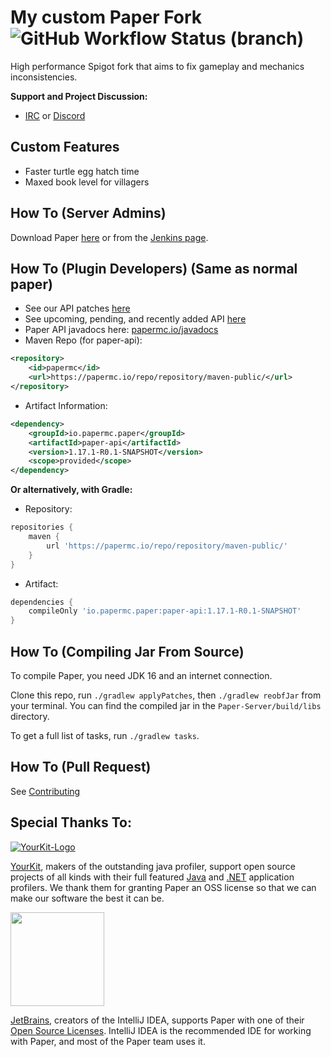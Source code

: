 My custom Paper Fork ![GitHub Workflow Status (branch)](https://img.shields.io/jenkins/build?jobUrl=https%3A%2F%2Fwww.redserv.net%2Fjenkins%2Fjob%2FCustom%2520Paper%2F)
===========

High performance Spigot fork that aims to fix gameplay and mechanics inconsistencies.


**Support and Project Discussion:**
 - [IRC](https://webchat.esper.net/?channels=paper) or [Discord](https://discord.gg/papermc)

Custom Features
------
* Faster turtle egg hatch time
* Maxed book level for villagers 

How To (Server Admins)
------
Download Paper [here](https://www.redserv.net/jenkins/job/Custom%20Paper/lastSuccessfulBuild/artifact/Paper-Server/build/libs/Paper-Server-reobf.jar) or from the [Jenkins page](https://www.redserv.net/jenkins/job/Custom%20Paper/lastSuccessfulBuild).



How To (Plugin Developers) (Same as normal paper)
------
 * See our API patches [here](patches/api)
 * See upcoming, pending, and recently added API [here](https://github.com/PaperMC/Paper/projects/6)
 * Paper API javadocs here: [papermc.io/javadocs](https://papermc.io/javadocs/)
 * Maven Repo (for paper-api):
```xml
<repository>
    <id>papermc</id>
    <url>https://papermc.io/repo/repository/maven-public/</url>
</repository>
```
 * Artifact Information:
```xml
<dependency>
    <groupId>io.papermc.paper</groupId>
    <artifactId>paper-api</artifactId>
    <version>1.17.1-R0.1-SNAPSHOT</version>
    <scope>provided</scope>
</dependency>
 ```

**Or alternatively, with Gradle:**

 * Repository:
```groovy
repositories {
    maven {
        url 'https://papermc.io/repo/repository/maven-public/'
    }
}
```
 * Artifact:
```groovy
dependencies {
    compileOnly 'io.papermc.paper:paper-api:1.17.1-R0.1-SNAPSHOT'
}
```

How To (Compiling Jar From Source)
------
To compile Paper, you need JDK 16 and an internet connection.

Clone this repo, run `./gradlew applyPatches`, then `./gradlew reobfJar` from your terminal. You can find the compiled jar in the `Paper-Server/build/libs` directory.

To get a full list of tasks, run `./gradlew tasks`.

How To (Pull Request)
------
See [Contributing](CONTRIBUTING.md)

Special Thanks To:
-------------

[![YourKit-Logo](https://www.yourkit.com/images/yklogo.png)](https://www.yourkit.com/)

[YourKit](https://www.yourkit.com/), makers of the outstanding java profiler, support open source projects of all kinds with their full featured [Java](https://www.yourkit.com/java/profiler) and [.NET](https://www.yourkit.com/.net/profiler) application profilers. We thank them for granting Paper an OSS license so that we can make our software the best it can be.

[<img src="https://user-images.githubusercontent.com/21148213/121807008-8ffc6700-cc52-11eb-96a7-2f6f260f8fda.png" alt="" width="150">](https://www.jetbrains.com)

[JetBrains](https://www.jetbrains.com/), creators of the IntelliJ IDEA, supports Paper with one of their [Open Source Licenses](https://www.jetbrains.com/opensource/). IntelliJ IDEA is the recommended IDE for working with Paper, and most of the Paper team uses it.

